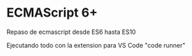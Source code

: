 # ECMAScript 6+

Repaso de ecmascript desde ES6 hasta ES10

Ejecutando todo con la extension para VS Code "code runner"

